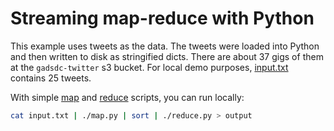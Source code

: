 # Streaming map-reduce with Python

This example uses tweets as the data. The tweets were loaded into Python and then written to disk as stringified dicts. There are about 37 gigs of them at the `gadsdc-twitter` s3 bucket. For local demo purposes, [input.txt](input.txt) contains 25 tweets.

With simple [map](map.py) and [reduce](reduce.py) scripts, you can run locally:

```bash
cat input.txt | ./map.py | sort | ./reduce.py > output
```
